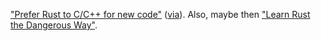 ["Prefer Rust to C/C++ for new code"](https://cliffle.com/blog/prefer-rust/)
([via](https://lobste.rs/s/xdhle7/c_isn_t_hangover_rust_isn_t_hangover_cure#c_lbghxu)).
Also, maybe then ["Learn Rust the Dangerous Way"](https://cliffle.com/p/dangerust/).
